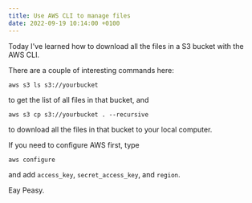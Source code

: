 ```yaml
---
title: Use AWS CLI to manage files
date: 2022-09-19 10:14:00 +0100
---
```




Today I've learned how to download all the files in a S3 bucket with the AWS CLI.

There are a couple of interesting commands here:

```shell
aws s3 ls s3://yourbucket
```

to get the list of all files in that bucket, and

```shell
aws s3 cp s3://yourbucket . --recursive
```

to download all the files in that bucket to your local computer.

If you need to configure AWS first, type

```shell
aws configure
```

and add `access_key`, `secret_access_key`, and `region`.

Eay Peasy.